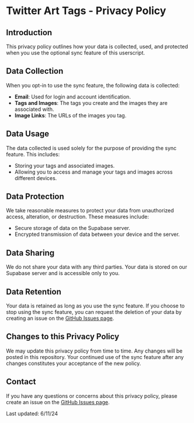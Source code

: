 # Twitter Art Tags - Privacy Policy

## Introduction

This privacy policy outlines how your data is collected, used, and protected when you use the optional sync feature of this userscript.

## Data Collection

When you opt-in to use the sync feature, the following data is collected:

-   **Email**: Used for login and account identification.
-   **Tags and Images**: The tags you create and the images they are associated with.
-   **Image Links**: The URLs of the images you tag.

## Data Usage

The data collected is used solely for the purpose of providing the sync feature. This includes:

-   Storing your tags and associated images.
-   Allowing you to access and manage your tags and images across different devices.

## Data Protection

We take reasonable measures to protect your data from unauthorized access, alteration, or destruction. These measures include:

-   Secure storage of data on the Supabase server.
-   Encrypted transmission of data between your device and the server.

## Data Sharing

We do not share your data with any third parties. Your data is stored on our Supabase server and is accessible only to you.

## Data Retention

Your data is retained as long as you use the sync feature. If you choose to stop using the sync feature, you can request the deletion of your data by creating an issue on the [GitHub Issues page](https://github.com/poohcom1/twitter-art-tags/issues).

## Changes to this Privacy Policy

We may update this privacy policy from time to time. Any changes will be posted in this repository. Your continued use of the sync feature after any changes constitutes your acceptance of the new policy.

## Contact

If you have any questions or concerns about this privacy policy, please create an issue on the [GitHub Issues page](https://github.com/poohcom1/twitter-art-tags/issues).

Last updated: 6/11/24
